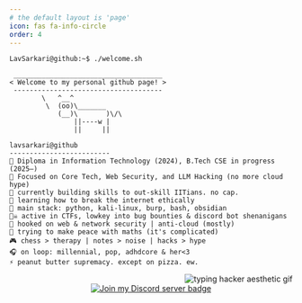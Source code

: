 ```yaml
---
# the default layout is 'page'
icon: fas fa-info-circle
order: 4
---
```

```console
LavSarkari@github:~$ ./welcome.sh
```

```console
 _____________________________________
< Welcome to my personal github page! >
 ------------------------------------- 
        \   ^__^
         \  (oo)\_______
            (__)\       )\/\
                ||----w |
                ||     ||
```


```console
lavsarkari@github
-------------------------
🏫 Diploma in Information Technology (2024), B.Tech CSE in progress (2025–)
🔎 Focused on Core Tech, Web Security, and LLM Hacking (no more cloud hype)
🔭 currently building skills to out-skill IITians. no cap.
🌱 learning how to break the internet ethically
🌟 main stack: python, kali-linux, burp, bash, obsidian
🏴‍☠️ active in CTFs, lowkey into bug bounties & discord bot shenanigans
🚩 hooked on web & network security | anti-cloud (mostly)
🧠 trying to make peace with maths (it's complicated)
🎮 chess > therapy | notes > noise | hacks > hype
🎧 on loop: millennial, pop, adhdcore & her<3
⚡ peanut butter supremacy. except on pizza. ew.
```



<div align="right">
<img src="https://miro.medium.com/v2/resize:fit:1358/1*aniyNTcHORbvDiLGUzJSsQ.gif" alt="typing hacker aesthetic gif"/>
</div>
<div align="center"> <a href="https://discord.gg/rFGc7P4V6a"> <img src="https://img.shields.io/discord/1322929717883568199?label=Join%20my%20Discord&logo=discord&style=for-the-badge" alt="Join my Discord server badge"/> </a> </div> <br> 

